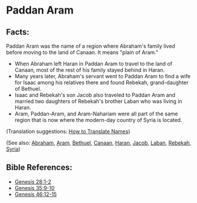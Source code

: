 # Paddan Aram #

## Facts: ##

Paddan Aram was the name of a region where Abraham's family lived before moving to the land of Canaan. It means "plain of Aram."

* When Abraham left Haran in Paddan Aram to travel to the land of Canaan, most of the rest of his family stayed behind in Haran.
* Many years later, Abraham's servant went to Paddan Aram to find a wife for Isaac among his relatives there and found Rebekah, grand-daughter of Bethuel.
* Isaac and Rebekah's son Jacob also traveled to Paddan Aram and married two daughters of Rebekah's brother Laban who was living in Haran.
* Aram, Paddan-Aram, and Aram-Nahariam were all part of the same region that is now where the modern-day country of Syria is located.
 

(Translation suggestions: [How to Translate Names](en/ta-vol1/translate/man/translate-names))

(See also: [Abraham](../other/abraham.md), [Aram](../other/aram.md), [Bethuel](../other/bethuel.md), [Canaan](../other/canaan.md), [Haran](../other/haran.md), [Jacob](../other/jacob.md), [Laban](../other/laban.md), [Rebekah](../other/rebekah.md), [Syria](../other/syria.md))

## Bible References: ##

* [Genesis 28:1-2](en/tn/gen/help/28/01)
* [Genesis 35:9-10](en/tn/gen/help/35/09)
* [Genesis 46:12-15](en/tn/gen/help/46/12)